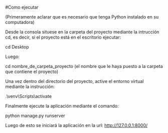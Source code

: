 #Como ejecutar

(Primeramente aclarar que es necesario que tenga Python instalado en su computadora)

Desde la consola situese en la carpeta del proyecto mediante la intrucción cd, 
es decir, si el proyecto está en el escritorio ejecutar:

cd Desktop 

Luego:

cd nombre_de_carpeta_proyecto (el nombre que le haya puesto a la carpeta que contiene el proyecto)

Una vez dentro del directorio del proyecto, active el entorno virtual mediante la instrucción:

.\venv\Scripts\activate

Finalmente ejecute la aplicación mediante el comando:

python manage.py runserver

Luego de esto se iniciará la aplicación en la url: http://127.0.0.1:8000/
